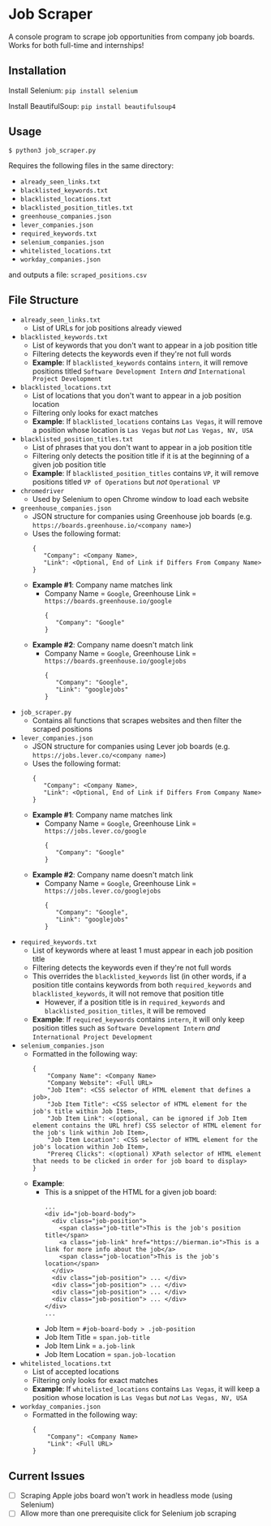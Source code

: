 # Job Scraper
A console program to scrape job opportunities from company job boards. Works for both full-time and internships!

## Installation
Install Selenium: `pip install selenium`

Install BeautifulSoup: `pip install beautifulsoup4`

## Usage
`$ python3 job_scraper.py`

Requires the following files in the same directory:
* `already_seen_links.txt`
* `blacklisted_keywords.txt`
* `blacklisted_locations.txt`
* `blacklisted_position_titles.txt`
* `greenhouse_companies.json`
* `lever_companies.json`
* `required_keywords.txt`
* `selenium_companies.json`
* `whitelisted_locations.txt`
* `workday_companies.json`

and outputs a file: `scraped_positions.csv`

## File Structure
* `already_seen_links.txt`
   * List of URLs for job positions already viewed
* `blacklisted_keywords.txt`
   * List of keywords that you don't want to appear in a job position title
   * Filtering detects the keywords even if they're not full words
   * **Example**: If `blacklisted_keywords` contains `intern`, it will remove positions titled `Software Development Intern` _and_ `International Project Development`
* `blacklisted_locations.txt`
   * List of locations that you don't want to appear in a job position location
   * Filtering only looks for exact matches
   * **Example**: If `blacklisted_locations` contains `Las Vegas`, it will remove a position whose location is `Las Vegas` but _not_ `Las Vegas, NV, USA`
* `blacklisted_position_titles.txt`
   * List of phrases that you don't want to appear in a job position title
   * Filtering only detects the position title if it is at the beginning of a given job position title
   * **Example**: If `blacklisted_position_titles` contains `VP`, it will remove positions titled `VP of Operations` but _not_ `Operational VP`
* `chromedriver`
   * Used by Selenium to open Chrome window to load each website
* `greenhouse_companies.json`
   * JSON structure for companies using Greenhouse job boards (e.g. `https://boards.greenhouse.io/<company name>`)
   * Uses the following format:
      ```
      {
         "Company": <Company Name>,
         "Link": <Optional, End of Link if Differs From Company Name>
      }
      ```
   * **Example #1**: Company name matches link
       * Company Name = `Google`, Greenhouse Link = `https://boards.greenhouse.io/google`
         ```
         {
            "Company": "Google"
         }
         ```
   * **Example #2**: Company name doesn't match link
       * Company Name = `Google`, Greenhouse Link = `https://boards.greenhouse.io/googlejobs`
         ```
         {
            "Company": "Google",
            "Link": "googlejobs"
         }
         ```
* `job_scraper.py`
   * Contains all functions that scrapes websites and then filter the scraped positions
* `lever_companies.json`
   * JSON structure for companies using Lever job boards (e.g. `https://jobs.lever.co/<company name>`)
   * Uses the following format:
      ```
      {
         "Company": <Company Name>,
         "Link": <Optional, End of Link if Differs From Company Name>
      }
      ```
   * **Example #1**: Company name matches link
       * Company Name = `Google`, Greenhouse Link = `https://jobs.lever.co/google`
         ```
         {
            "Company": "Google"
         }
         ```
   * **Example #2**: Company name doesn't match link
       * Company Name = `Google`, Greenhouse Link = `https://jobs.lever.co/googlejobs`
         ```
         {
            "Company": "Google",
            "Link": "googlejobs"
         }
         ```
* `required_keywords.txt`
    * List of keywords where at least 1 must appear in each job position title
    * Filtering detects the keywords even if they're not full words
    * This overrides the `blacklisted_keywords` list (in other words, if a position title contains keywords from both `required_keywords` and `blacklisted_keywords`, it will not remove that position title
        * However, if a position title is in `required_keywords` and `blacklisted_position_titles`, it will be removed
    * **Example**: If `required_keywords` contains `intern`, it will only keep position titles such as `Software Development Intern` _and_ `International Project Development`
* `selenium_companies.json`
    * Formatted in the following way:
      ```
      {
          "Company Name": <Company Name>
          "Company Website": <Full URL>
          "Job Item": <CSS selector of HTML element that defines a job>,
          "Job Item Title": <CSS selector of HTML element for the job's title within Job Item>,
          "Job Item Link": <(optional, can be ignored if Job Item element contains the URL href) CSS selector of HTML element for the job's link within Job Item>,
          "Job Item Location": <CSS selector of HTML element for the job's location within Job Item>,
          "Prereq Clicks": <(optional) XPath selector of HTML element that needs to be clicked in order for job board to display>
      }
      ```
    * **Example**:
        * This is a snippet of the HTML for a given job board:
          ```
          ...
          <div id="job-board-body">
            <div class="job-position">
              <span class="job-title">This is the job's position title</span>
              <a class="job-link" href="https://bierman.io">This is a link for more info about the job</a>
              <span class="job-location">This is the job's location</span>
            </div>
            <div class="job-position"> ... </div>
            <div class="job-position"> ... </div>
            <div class="job-position"> ... </div>
            <div class="job-position"> ... </div>
          </div>
          ...
          ```
        * Job Item = `#job-board-body > .job-position`
        * Job Item Title = `span.job-title`
        * Job Item Link = `a.job-link`
        * Job Item Location = `span.job-location`
* `whitelisted_locations.txt`
    * List of accepted locations
    * Filtering only looks for exact matches
   * **Example**: If `whitelisted_locations` contains `Las Vegas`, it will keep a position whose location is `Las Vegas` but _not_ `Las Vegas, NV, USA`
* `workday_companies.json`
    * Formatted in the following way:
      ```
      {
          "Company": <Company Name>
          "Link": <Full URL>
      }
      ```

## Current Issues
- [ ] Scraping Apple jobs board won't work in headless mode (using Selenium)
- [ ] Allow more than one prerequisite click for Selenium job scraping
